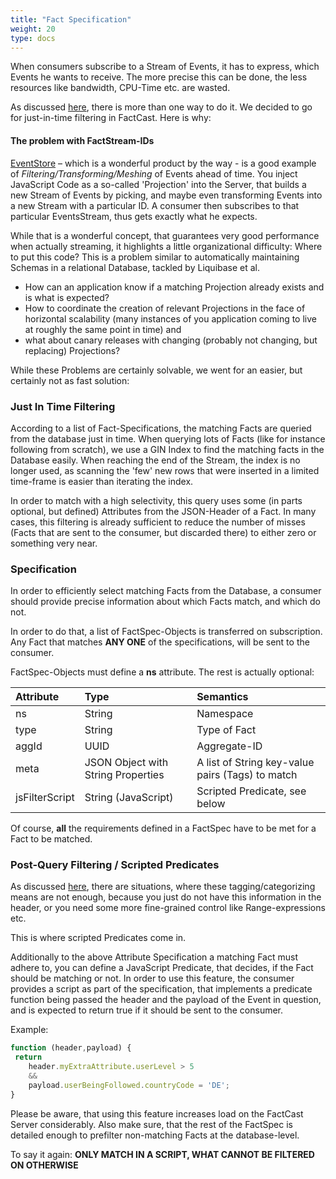 ```yaml
---
title: "Fact Specification"
weight: 20
type: docs
---
```


When consumers subscribe to a Stream of Events, it has to express, which Events he wants to receive. The more precise this can be done, the less resources like bandwidth, CPU-Time etc. are wasted.

As discussed [here](../factstreams), there is more than one way to do it. We decided to go for just-in-time filtering in FactCast. Here is why:

#### The problem with FactStream-IDs

[EventStore](https://geteventstore.com) – which is a wonderful product by the way - is a good example of _Filtering/Transforming/Meshing_ of Events ahead of time. You inject JavaScript Code as a so-called 'Projection' into the Server, that builds a new Stream of Events by picking, and maybe even transforming Events into a new Stream with a particular ID. A consumer then subscribes to that particular EventsStream, thus gets exactly what he expects.

While that is a wonderful concept, that guarantees very good performance when actually streaming, it highlights a little organizational difficulty: Where to put this code? This is a problem similar to automatically maintaining Schemas in a relational Database, tackled by Liquibase et al.

- How can an application know if a matching Projection already exists and is what is expected?
- How to coordinate the creation of relevant Projections in the face of horizontal scalability (many instances of you application coming to live at roughly the same point in time) and
- what about canary releases with changing (probably not changing, but replacing) Projections?

While these Problems are certainly solvable, we went for an easier, but certainly not as fast solution:

### Just In Time Filtering

According to a list of Fact-Specifications, the matching Facts are queried from the database just in time. When querying lots of Facts (like for instance following from scratch), we use a GIN Index to find the matching facts in the Database easily. When reaching the end of the Stream, the index is no longer used, as scanning the 'few' new rows that were inserted in a limited time-frame is easier than iterating the index.

In order to match with a high selectivity, this query uses some (in parts optional, but defined) Attributes from the JSON-Header of a Fact. In many cases, this filtering is already sufficient to reduce the number of misses (Facts that are sent to the consumer, but discarded there) to either zero or something very near.

### Specification

In order to efficiently select matching Facts from the Database, a consumer should provide precise information about which Facts match, and which do not.

In order to do that, a list of FactSpec-Objects is transferred on subscription. Any Fact that matches **ANY ONE** of the specifications, will be sent to the consumer.

FactSpec-Objects must define a **ns** attribute. The rest is actually optional:

| Attribute      | Type                               | Semantics                                        |
| :------------- | :--------------------------------- | :----------------------------------------------- |
| ns             | String                             | Namespace                                        |
| type           | String                             | Type of Fact                                     |
| aggId          | UUID                               | Aggregate-ID                                     |
| meta           | JSON Object with String Properties | A list of String key-value pairs (Tags) to match |
| jsFilterScript | String (JavaScript)                | Scripted Predicate, see below                    |

Of course, **all** the requirements defined in a FactSpec have to be met for a Fact to be matched.

### Post-Query Filtering / Scripted Predicates

As discussed [here](../factstreams), there are situations, where these tagging/categorizing means are not enough, because you just do not have this information in the header, or you need some more fine-grained control like Range-expressions etc.

This is where scripted Predicates come in.

Additionally to the above Attribute Specification a matching Fact must adhere to, you can define a JavaScript Predicate, that decides, if the Fact should be matching or not. In order to use this feature, the consumer provides a script as part of the specification, that implements a predicate function being passed the header and the payload of the Event in question, and is expected to return true if it should be sent to the consumer.

Example:

```javascript
function (header,payload) {
 return
 	header.myExtraAttribute.userLevel > 5
 	&&
 	payload.userBeingFollowed.countryCode = 'DE';
}
```

Please be aware, that using this feature increases load on the FactCast Server considerably. Also make sure, that the rest of the FactSpec is detailed enough to prefilter non-matching Facts at the database-level.

To say it again: **ONLY MATCH IN A SCRIPT, WHAT CANNOT BE FILTERED ON OTHERWISE**
